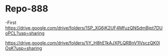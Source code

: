 # Repo-888
-First
https://drive.google.com/drive/folders/1SP_XG6jK2UF4MfuzQNSdmBjpt7DUoPCL?usp=sharing

https://drive.google.com/drive/folders/1iY_H8hE1kAJXPLQRBnV1lVsczQK0lOsK?usp=sharing
